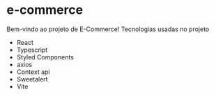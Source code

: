# e-commerce
Bem-vindo ao projeto de E-Commerce! 
Tecnologias usadas no projeto
- React
- Typescript
- Styled Components
- axios
- Context api
- Sweetalert
- Vite
